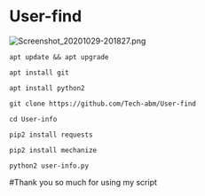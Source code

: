 # User-find
![Screenshot_20201029-201827.png](https://user-images.githubusercontent.com/52023076/97595264-59584000-1a25-11eb-9df6-331066f8cd06.png)

```
apt update && apt upgrade 

apt install git 

apt install python2 

git clone https://github.com/Tech-abm/User-find

cd User-info

pip2 install requests 

pip2 install mechanize 

python2 user-info.py
```
#Thank you so much for using my script 
